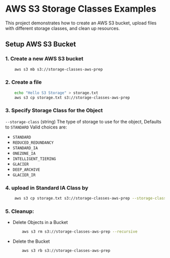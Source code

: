 # AWS S3 Storage Classes Examples

This project demonstrates how to create an AWS S3 bucket, upload files with different storage classes, and clean up resources.

## Setup AWS S3 Bucket

### 1. Create a new AWS S3 bucket

```sh
    aws s3 mb s3://storage-classes-aws-prep
```

### 2. Create a file

```sh
    echo "Hello S3 Storage" > storage.txt
    aws s3 cp storage.txt s3://storage-classes-aws-prep
```

### 3. Specify Storage Class for the Object

`--storage-class` (string) 
The type of storage to use for the object, Defaults to `STANDARD` 
Valid choices are: 

- `STANDARD`
- `REDUCED_REDUNDANCY`
- `STANDARD_IA`
- `ONEZONE_IA`
- `INTELLIGENT_TIERING`
- `GLACIER`
- `DEEP_ARCHIVE`
- `GLACIER_IR`

### 4. upload in Standard IA Class by

```sh
    aws s3 cp storage.txt s3://storage-classes-aws-prep --storage-class="STANDARD_IA"
```

### 5. Cleanup: 

- Delete Objects in a Bucket

    ```sh
        aws s3 rm s3://storage-classes-aws-prep --recursive
    ```


- Delete the Bucket


    ```sh
        aws s3 rb s3://storage-classes-aws-prep
    ```